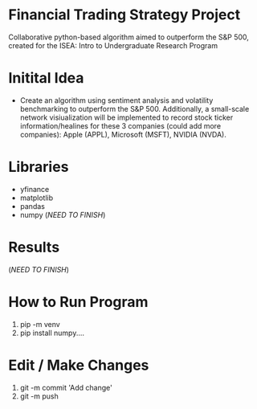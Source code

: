 # Financial Trading Strategy Project
Collaborative python-based algorithm aimed to outperform the S&amp;P 500, created for the ISEA: Intro to Undergraduate Research Program

# Initital Idea
- Create an algorithm using sentiment analysis and volatility benchmarking to outperform the S&P 500. Additionally, a small-scale network visiualization will be implemented to record stock ticker information/healines for these 3 companies (could add more companies): Apple (APPL), Microsoft (MSFT), NVIDIA (NVDA). 

# Libraries
- yfinance
- matplotlib
- pandas
- numpy
(*NEED TO FINISH*)

# Results
(*NEED TO FINISH*)

# How to Run Program
1. pip -m venv
2. pip install numpy....

# Edit / Make Changes
1. git -m commit 'Add change'
2. git -m push
